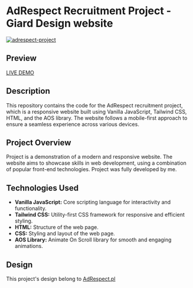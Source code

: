 # AdRespect Recruitment Project - Giard Design website

 <a href="https://deviceframes.com/templates/imac-24">![adrespect-project](https://github.com/bilecky/adrespect-recruitment-task/assets/51762310/da6c78af-a131-4dc6-a0cf-f15e2db50a6a)
</a>

## Preview

  [LIVE DEMO](https://bilecky.github.io/adrespect-recruitment-task/)


## Description
This repository contains the code for the AdRespect recruitment project, which is a responsive website built using Vanilla JavaScript, Tailwind CSS, HTML, and the AOS library. The website follows a mobile-first approach to ensure a seamless experience across various devices.

## Project Overview
Project is a demonstration of a modern and responsive website. The website aims to showcase skills in web development, using a combination of popular front-end technologies. Project was fully developed by me.

## Technologies Used
- **Vanilla JavaScript:** Core scripting language for interactivity and functionality.
- **Tailwind CSS:** Utility-first CSS framework for responsive and efficient styling.
- **HTML:** Structure of the web page.
- **CSS:** Styling and layout of the web page.
- **AOS Library:** Animate On Scroll library for smooth and engaging animations.

##  Design
This project's design belong to  [AdRespect.pl](https://adrespect.pl)


